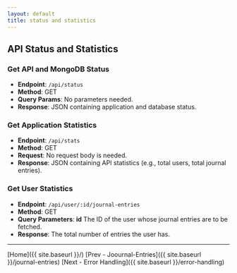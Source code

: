```yaml
---
layout: default
title: status and statistics
---
```


## API Status and Statistics

### Get API and MongoDB Status

- **Endpoint**: `/api/status`
- **Method**: GET
- **Query Params**: No parameters needed.
- **Response**: JSON containing application and database status.

### Get Application Statistics

- **Endpoint**: `/api/stats`
- **Method**: GET
- **Request**: No request body is needed.
- **Response**: JSON containing API statistics (e.g., total users, total journal entries).

### Get User Statistics

- **Endpoint**: `/api/user/:id/journal-entries`
- **Method**: GET
- **Query Parameters**: **id** The ID of the user whose journal entries are to be fetched.
- **Response**: The total number of entries the user has.

---
[Home]({{ site.baseurl }}/)  [Prev - Joournal-Entries]({{ site.baseurl }}/journal-entries)   [Next - Error Handling]({{ site.baseurl }}/error-handling)
